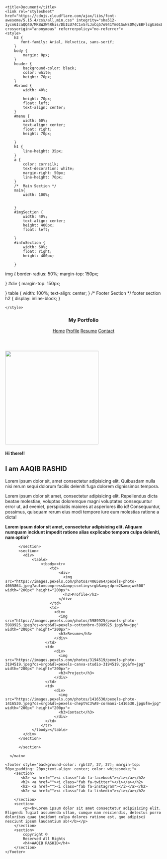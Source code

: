 

<!---
AAQIBSHAH/AAQIBSHAH is a ✨ special ✨ repository because its `README.md` (this file) appears on your GitHub profile.
You can click the Preview link to take a look at your changes.
--->
<html lang="en"><head>
    
    <title>Document</title>
    <link rel="stylesheet" href="https://cdnjs.cloudflare.com/ajax/libs/font-awesome/5.15.4/css/all.min.css" integrity="sha512-1ycn6IcaQQ40/MKBW2W4Rhis/DbILU74C1vSrLJxCq57o941Ym01SwNsOMqvEBFlcgUa6xLiPY/NS5R+E6ztJQ==" crossorigin="anonymous" referrerpolicy="no-referrer">
    <style>
        h3 {
           font-family: Arial, Helvetica, sans-serif;
        }
        body {
            margin: 0px;
        }
        header {
            background-color: black;
            color: white;
            height: 70px;
        }
        #brand {
            width: 40%;
         
            height: 70px;
            float: left;
            text-align: center;
        }
        #menu {
            width: 60%;
            text-align: center;
            float: right;
            height: 70px;
            
        }
        h1 {
            line-height: 35px;
        }
        a {
            color: cornsilk;
            text-decoration: white;
            margin-right: 50px;
            line-height: 70px;
        }
        /*  Main Section */
        main{
            width: 100%;
        
           
        }
        #imgSection {
            width: 40%;
            text-align: center;
            height: 400px;
            float: left;
            
        }
        #infoSection {
            width: 60%;
            float: right;
            height: 400px;
            
        }
   img {
       border-radius: 50%;
       margin-top: 150px;
     
   }
   #div {
       margin-top: 150px;
      
   }
   table {
       width: 100%;
        text-align: center;
   }
   /* Footer Section */
   footer section h2 {
       display: inline-block;
   }
   
    </style>
</head>
<body>
      <header>
       <nav>
           <section id="brand">
              <h1>My Portfolio</h1>
           </section>
           <section id="menu">
           <a href="#Home">Home</a>
           <a href="#Home">Profile</a>
           <a href="#Home">Resume</a>
           <a href="#Home">Contact</a>
           </section>
       </nav>
      </header>
      <main>
          <section id="mainSection">
          <section id="imgSection">
          <img src="https://images.pexels.com/photos/220453/pexels-photo-220453.jpeg?auto=compress&cs=tinysrgb&dpr=1&w=500" width="300px" height="300px">
          </section>
          <section id="infoSection">
           <div id="div">
               <h4>Hi there!!</h4>
               <h2>I am AAQIB RASHID</h2>
               <p>Lorem ipsum dolor sit, amet consectetur adipisicing elit. Quibusdam nulla nisi rerum sequi dolorum facilis deleniti fuga dolorem dignissimos tempora.</p>
              <p>Lorem ipsum dolor sit amet, consectetur adipisicing elit. Repellendus dicta beatae molestiae, voluptas doloremque magni voluptates consequuntur error ut, ad eveniet, perspiciatis maiores at asperiores illo id! Consequuntur, possimus, quisquam rerum eius modi tempore iure eum molestias ratione a dicta!</p>
              <b>Lorem ipsum dolor sit amet, consectetur adipisicing elit. Aliquam numquam incidunt impedit ratione alias explicabo tempora culpa deleniti, nam optio?</b>
            </div>
            
          </section>
          <section>
            <div>
                <table>
                    <tbody><tr>
                        <td>
                            <div>
                              <img src="https://images.pexels.com/photos/4065864/pexels-photo-4065864.jpeg?auto=compress&amp;cs=tinysrgb&amp;dpr=2&amp;w=500" width="200px" height="200px">
                              <h3>Profile</h3>
                            </div>
                        </td>
                        <td>
                          <div>
                            <img src="https://images.pexels.com/photos/5989925/pexels-photo-5989925.jpeg?cs=srgb&dl=pexels-cottonbro-5989925.jpg&fm=jpg" width="200px" height="200px">
                            <h3>Resume</h3>
                          </div>
                      </td>
                      <td>
                          <div>
                            <img src="https://images.pexels.com/photos/3194519/pexels-photo-3194519.jpeg?cs=srgb&dl=pexels-canva-studio-3194519.jpg&fm=jpg" width="200px" height="200px">
                            <h3>Project</h3>
                          </div>
                      </td>
                      <td>
                          <div>
                            <img src="https://images.pexels.com/photos/1416530/pexels-photo-1416530.jpeg?cs=srgb&dl=pexels-chept%C3%A9-cormani-1416530.jpg&fm=jpg" width="200px" height="200px">
                            <h3>Contact</h3>
                          </div>
                      </td>
                    </tr>
                </tbody></table>
            </div>
          </section>
         
          </section>

      </main>

    <footer style="background-color: rgb(37, 27, 27); margin-top: 50px;padding: 20px;text-align: center; color: whitesmoke;">
        <section>
           <h2> <a href=""><i class="fab fa-facebook"></i></a></h2>
           <h2> <a href=""><i class="fab fa-twitter"></i></a></h2>
           <h2> <a href=""><i class="fab fa-instagram"></i></a></h2>
           <h2> <a href=""><i class="fab fa-linkedin"></i></a></h2>

        </section>
        <section>
            <p><b>Lorem ipsum dolor sit amet consectetur adipisicing elit. Eligendi fugiat assumenda ullam, cumque nam reiciendis, delectus porro doloribus quae incidunt culpa dolores ratione est, quo adipisci nesciunt ipsum laudantium ab!</b></p>
        </section>
        <section>
            copyright ©
            Reserved All Rights
            <h4>AAQIB RASHID</h4>
        </section>
    </footer>



</body></html>
